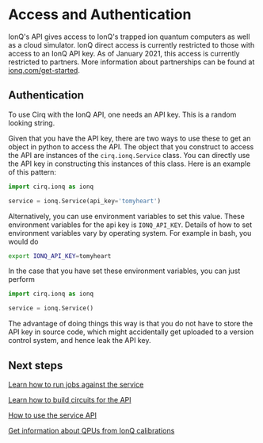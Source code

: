 # Access and Authentication

IonQ's API gives access to IonQ's trapped ion quantum computers as well as a cloud simulator.
IonQ direct access is currently restricted to those with access to an IonQ API key.
As of January 2021, this access is currently restricted to partners. More information
about partnerships can be found at [ionq.com/get-started](https://ionq.com/get-started).

## Authentication

To use Cirq with the IonQ API, one needs an API key.  This is a random looking string.

Given that you have the API key, there are two ways to use these to
get an object in python to access the API. The object that you construct to access
the API are instances of the `cirq.ionq.Service` class. You can directly use the API key in constructing this instances of this class. Here is an example of this pattern:
```python
import cirq.ionq as ionq

service = ionq.Service(api_key='tomyheart')
```

Alternatively, you can use environment variables to set this value. These environment variables for the api key is `IONQ_API_KEY`.  Details of how to set environment variables vary by operating system.  For example in bash, you would do
```bash
export IONQ_API_KEY=tomyheart
```
In the case that you have set these environment variables, you can just perform
```python
import cirq.ionq as ionq

service = ionq.Service()
```
The advantage of doing things this way is that you do not have to store the API key in
source code, which might accidentally get uploaded to a version control system, and hence
leak the API key.

## Next steps

[Learn how to run jobs against the service](service.md)

[Learn how to build circuits for the API](circuits.md)

[How to use the service API](jobs.md)

[Get information about QPUs from IonQ calibrations](calibrations.md)
